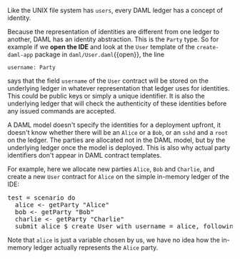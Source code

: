 Like the UNIX file system has `users`, every DAML ledger has a concept of identity.

Because the representation of identities are different from one ledger to another, DAML has an
identity abstraction. This is the `Party` type. So for example if we **open the IDE** and look at
the `User` template of the `create-daml-app` package in `daml/User.daml`{{open}}, the line

```
username: Party
```

says that the field `username` of the `User` contract will be stored on the underlying ledger in
whatever representation that ledger uses for identities. This could be public keys or simply a
unique identifier. It is also the underlying ledger that will check the authenticity of these
identities before any issued commands are accepted.

A DAML model doesn't specify the identities for a deployment upfront, it doesn't know whether there
will be an `Alice` or a `Bob`, or an `sshd` and a `root` on the ledger. The parties are allocated
not in the DAML model, but by the underlying ledger once the model is deployed. This is also why
actual party identifiers don't appear in DAML contract templates.

For example, here we allocate new parties `Alice`, `Bob` and `Charlie`, and create a new `User`
contract for `Alice` on the simple in-memory ledger of the IDE:

<pre class="file" data-filename="daml/User.daml" data-target="append">
test = scenario do
  alice <- getParty "Alice"
  bob <- getParty "Bob"
  charlie <- getParty "Charlie"
  submit alice $ create User with username = alice, following = []
</pre>

Note that `alice` is just a variable chosen by us, we have no idea how the in-memory ledger
actually represents the `Alice` party.
